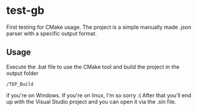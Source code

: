 # test-gb

First testing for CMake usage. The project is a simple manually made .json parser with a specific output format.

## Usage

Execute the .bat file to use the CMake tool and build the project in the output folder
```
/TEP_Build
```
if you're on Windows. If you're on linux, I'm so sorry :(
After that you'll end up with the Visual Studio project and you can open it via the .sln file.